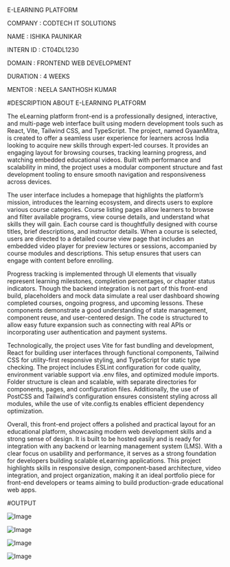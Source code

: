 E-LEARNING PLATFORM

COMPANY : CODTECH IT SOLUTIONS

NAME : ISHIKA PAUNIKAR

INTERN ID : CT04DL1230

DOMAIN : FRONTEND WEB DEVELOPMENT

DURATION : 4 WEEKS

MENTOR : NEELA SANTHOSH KUMAR

#DESCRIPTION ABOUT E-LEARNING PLATFORM

The eLearning platform front-end is a professionally designed, interactive, and multi-page web interface built using modern development tools such as React, Vite, Tailwind CSS, and TypeScript. The project, named GyaanMitra, is created to offer a seamless user experience for learners across India looking to acquire new skills through expert-led courses. It provides an engaging layout for browsing courses, tracking learning progress, and watching embedded educational videos. Built with performance and scalability in mind, the project uses a modular component structure and fast development tooling to ensure smooth navigation and responsiveness across devices.

The user interface includes a homepage that highlights the platform’s mission, introduces the learning ecosystem, and directs users to explore various course categories. Course listing pages allow learners to browse and filter available programs, view course details, and understand what skills they will gain. Each course card is thoughtfully designed with course titles, brief descriptions, and instructor details. When a course is selected, users are directed to a detailed course view page that includes an embedded video player for preview lectures or sessions, accompanied by course modules and descriptions. This setup ensures that users can engage with content before enrolling.

Progress tracking is implemented through UI elements that visually represent learning milestones, completion percentages, or chapter status indicators. Though the backend integration is not part of this front-end build, placeholders and mock data simulate a real user dashboard showing completed courses, ongoing progress, and upcoming lessons. These components demonstrate a good understanding of state management, component reuse, and user-centered design. The code is structured to allow easy future expansion such as connecting with real APIs or incorporating user authentication and payment systems.

Technologically, the project uses Vite for fast bundling and development, React for building user interfaces through functional components, Tailwind CSS for utility-first responsive styling, and TypeScript for static type checking. The project includes ESLint configuration for code quality, environment variable support via .env files, and optimized module imports. Folder structure is clean and scalable, with separate directories for components, pages, and configuration files. Additionally, the use of PostCSS and Tailwind’s configuration ensures consistent styling across all modules, while the use of vite.config.ts enables efficient dependency optimization.

Overall, this front-end project offers a polished and practical layout for an educational platform, showcasing modern web development skills and a strong sense of design. It is built to be hosted easily and is ready for integration with any backend or learning management system (LMS). With a clear focus on usability and performance, it serves as a strong foundation for developers building scalable eLearning applications. This project highlights skills in responsive design, component-based architecture, video integration, and project organization, making it an ideal portfolio piece for front-end developers or teams aiming to build production-grade educational web apps.

#OUTPUT

![Image](https://github.com/user-attachments/assets/d5a8a0ee-38f5-4e9b-ac0a-d36e2cf644ae)

![Image](https://github.com/user-attachments/assets/7b300e15-7bfa-4ecb-8985-ee6c52e57801)

![Image](https://github.com/user-attachments/assets/3d9ae431-7de3-4591-9b5a-07a54b51140a)

![Image](https://github.com/user-attachments/assets/a949c947-42fd-413a-9819-a0a951f16493)
